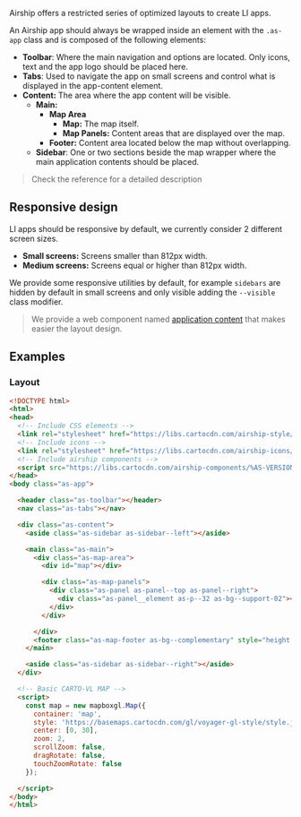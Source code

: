 Airship offers a restricted series of optimized layouts to create LI apps.

An Airship app should always be wrapped inside an element with the `.as-app` class and is composed of the following elements:

- **Toolbar**: Where the main navigation and options are located. Only icons, text and the app logo should be placed here.
- **Tabs**: Used to navigate the app on small screens and control what is displayed in the app-content element.
- **Content:** The area where the app content will be visible.
  - **Main:**
    - **Map Area**
      - **Map:** The map itself.
      - **Map Panels:** Content areas that are displayed over the map.
    - **Footer:** Content area located below the map without overlapping.
  - **Sidebar**: One or two sections beside the map wrapper where the main application contents should be placed.

> Check the reference for a detailed description 

## Responsive design

LI apps should be responsive by default, we currently consider 2 different screen sizes.

- **Small screens:** Screens smaller than 812px width.
- **Medium screens:** Screens equal or higher than 812px width.


We provide some responsive utilities by default, for example `sidebars` are hidden by default in small screens and only visible adding the `--visible` class modifier.

> We provide a web component named [application content](#) that makes easier the layout design.

## Examples

### Layout

```html
<!DOCTYPE html>
<html>
<head>
  <!-- Include CSS elements -->
  <link rel="stylesheet" href="https://libs.cartocdn.com/airship-style/%AS-VERSION%/airship.css">
  <!-- Include icons -->
  <link rel="stylesheet" href="https://libs.cartocdn.com/airship-icons/%AS-VERSION%/icons.css">
  <!-- Include airship components -->
  <script src="https://libs.cartocdn.com/airship-components/%AS-VERSION%/airship.js"></script>
</head>
<body class="as-app">

  <header class="as-toolbar"></header>
  <nav class="as-tabs"></nav>

  <div class="as-content">
    <aside class="as-sidebar as-sidebar--left"></aside>

    <main class="as-main">
      <div class="as-map-area">
        <div id="map"></div>

        <div class="as-map-panels">
          <div class="as-panel as-panel--top as-panel--right">
            <div class="as-panel__element as-p--32 as-bg--support-02"></div>
          </div>
        </div>

      </div>
      <footer class="as-map-footer as-bg--complementary" style="height: 100px;"></footer>
    </main>

    <aside class="as-sidebar as-sidebar--right"></aside>
  </div>

  <!-- Basic CARTO-VL MAP -->
  <script>
    const map = new mapboxgl.Map({
      container: 'map',
      style: 'https://basemaps.cartocdn.com/gl/voyager-gl-style/style.json',
      center: [0, 30],
      zoom: 2,
      scrollZoom: false,
      dragRotate: false,
      touchZoomRotate: false
    });

  </script>
</body>
</html>
```
